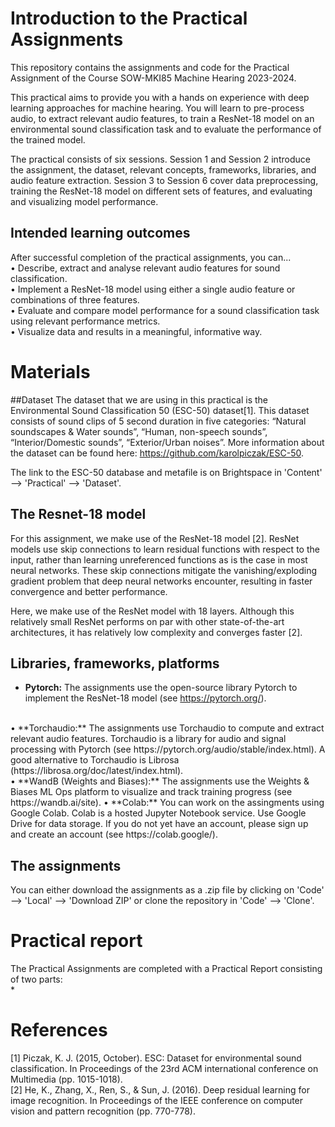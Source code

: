 # Introduction to the Practical Assignments
This repository contains the assignments and code for the Practical Assignment of the Course SOW-MKI85 Machine Hearing 2023-2024. 

This practical aims to provide you with a hands on experience with deep learning approaches for machine hearing. You will learn to pre-process audio, to extract relevant audio features, to train a ResNet-18 model on an environmental sound classification task and to evaluate the performance of the trained model.

The practical consists of six sessions. Session 1 and Session 2 introduce the assignment, the dataset, relevant concepts, frameworks, libraries, and audio feature extraction. Session 3 to Session 6 cover data preprocessing, training the ResNet-18 model on different sets of features, and evaluating and visualizing model performance.

## Intended learning outcomes
After successful completion of the practical assignments, you can...
<br>
•	Describe, extract and analyse relevant audio features for sound classification.
<br>
•	Implement a ResNet-18 model using either a single audio feature or combinations of three features. 
<br>
•	Evaluate and compare model performance for a sound classification task using relevant performance metrics.
<br>
•	Visualize data and results in a meaningful, informative way. 

# Materials
##Dataset
The dataset that we are using in this practical is the Environmental Sound Classification 50 (ESC-50) dataset[1]. This dataset consists of sound clips of 5 second duration in five categories: “Natural soundscapes & Water sounds”, “Human, non-speech sounds”, “Interior/Domestic sounds”, “Exterior/Urban noises”. More information about the dataset can be found here: https://github.com/karolpiczak/ESC-50.  

The link to the ESC-50 database and metafile is on Brightspace in 'Content' --> 'Practical' --> 'Dataset'.  

## The Resnet-18 model
For this assignment, we make use of the ResNet-18 model [2]. ResNet models use skip connections to learn residual functions with respect to the input, rather than learning unreferenced functions as is the case in most neural networks. These skip connections mitigate the vanishing/exploding gradient problem that deep neural networks encounter, resulting in faster convergence and better performance. 

Here, we make use of the ResNet model with 18 layers. Although this relatively small ResNet performs on par with other state-of-the-art architectures, it has relatively low complexity and converges faster [2].

## Libraries, frameworks, platforms
* **Pytorch:** The assignments use the open-source library Pytorch to implement the ResNet-18 model (see https://pytorch.org/). 
<br>
•	**Torchaudio:** The assignments use Torchaudio to compute and extract relevant audio features. Torchaudio is a library for audio and signal processing with Pytorch (see https://pytorch.org/audio/stable/index.html).  A good alternative to Torchaudio is Librosa (https://librosa.org/doc/latest/index.html). 
<br>
•	**WandB (Weights and Biases):** The assignments use the Weights & Biases ML Ops platform to visualize and track training progress (see https://wandb.ai/site).  
•	**Colab:** You can work on the assingments using Google Colab. Colab is a hosted Jupyter Notebook service. Use Google Drive for data storage. If you do not yet have an account, please sign up and create an account (see https://colab.google/). 

## The assignments
You can either download the assignments as a .zip file by clicking on 'Code' --> 'Local' --> 'Download ZIP' or clone the repository in 'Code' --> 'Clone'.  

# Practical report
The Practical Assignments are completed with a Practical Report consisting of two parts:
<br>
* 

# References
[1] Piczak, K. J. (2015, October). ESC: Dataset for environmental sound classification. In Proceedings of the 23rd ACM international conference on Multimedia (pp. 1015-1018).
<br>
[2] He, K., Zhang, X., Ren, S., & Sun, J. (2016). Deep residual learning for image recognition. In Proceedings of the IEEE conference on computer vision and pattern recognition (pp. 770-778).




